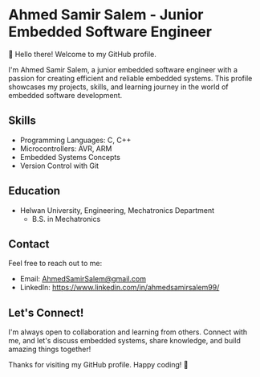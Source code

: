 # Ahmed Samir Salem - Junior Embedded Software Engineer

👋 Hello there! Welcome to my GitHub profile.

I'm Ahmed Samir Salem, a junior embedded software engineer with a passion for creating efficient and reliable embedded systems. This profile showcases my projects, skills, and learning journey in the world of embedded software development.

## Skills

- Programming Languages: C, C++
- Microcontrollers: AVR, ARM
- Embedded Systems Concepts
- Version Control with Git

## Education

- Helwan University, Engineering, Mechatronics Department
  - B.S. in Mechatronics

## Contact

Feel free to reach out to me:
- Email: AhmedSamirSalem@gmail.com
- LinkedIn: https://www.linkedin.com/in/ahmedsamirsalem99/

## Let's Connect!

I'm always open to collaboration and learning from others. Connect with me, and let's discuss embedded systems, share knowledge, and build amazing things together!

Thanks for visiting my GitHub profile. Happy coding! 🚀

